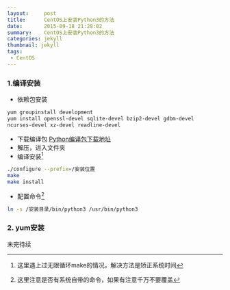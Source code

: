 ```yaml
---
layout:     post
title:      CentOS上安装Python3的方法
date:       2015-09-18 21:28:02
summary:    CentOS上安装Python3的方法
categories: jekyll
thumbnail: jekyll
tags:
 - CentOS
---
```


### 1.编译安装
+ 依赖包安装

```bash
yum groupinstall development  
yum install openssl-devel sqlite-devel bzip2-devel gdbm-devel  
ncurses-devel xz-devel readline-devel   
```

+ 下载编译包 [Python编译包下载地址](https://www.python.org/downloads/)
+ 解压，进入文件夹
+ 编译安装[^1]

```bash
./configure --prefix=/安装位置
make
make install
```

[^1]: 这里遇上过无限循环make的情况，解决方法是矫正系统时间

+ 配置命令[^2]

```bash
ln -s /安装目录/bin/python3 /usr/bin/python3  
```

[^2]: 这里注意是否有系统自带的命令，如果有注意千万不要覆盖

### 2. yum安装
未完待续

